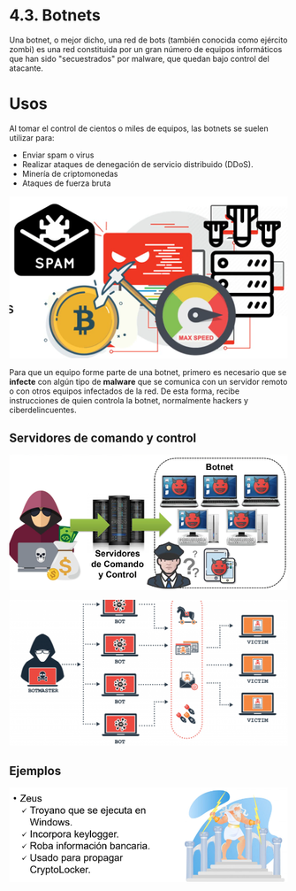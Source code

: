 # 4.3. Botnets

Una botnet, o mejor dicho, una red de bots (también conocida como ejército zombi) es una red constituida por un gran número de equipos informáticos que han sido "secuestrados" por malware, que quedan bajo control del atacante.

# Usos

Al tomar el control de cientos o miles de equipos, las botnets se suelen utilizar para:

- Enviar spam o virus
- Realizar ataques de denegación de servicio distribuido (DDoS). 
- Minería de criptomonedas
- Ataques de fuerza bruta

![](img/2022-12-02-06-43-01.png)

Para que un equipo forme parte de una botnet, primero es necesario que se **infecte** con algún tipo de **malware** que se comunica con un servidor remoto o con otros equipos infectados de la red. De esta forma, recibe instrucciones de quien controla la botnet, normalmente hackers y ciberdelincuentes.

## Servidores de comando y control

![](img/2022-12-02-06-47-48.png)


![](img/2022-11-25-17-26-04.png)

## Ejemplos

![](img/2022-12-02-06-45-51.png)
